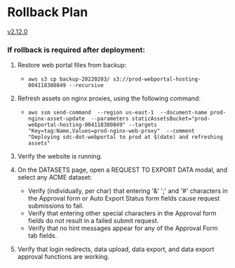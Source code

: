 # Rollback Plan

[v2.12.0](https://github.com/USDOT-SDC/sdc-dot-webportal/tree/2.12.0)


### If rollback is required after deployment:

1. Restore web portal files from backup:
   - `aws s3 cp backup-20220203/ s3://prod-webportal-hosting-004118380849 --recursive`


2. Refresh assets on nginx proxies, using the following command:
   - `aws ssm send-command 
   --region us-east-1 
   --document-name prod-nginx-asset-update 
   --parameters staticAssetsBucket="prod-webportal-hosting-004118380849" --targets "Key=tag:Name,Values=prod-nginx-web-proxy" 
   --comment "Deploying sdc-dot-webportal to prod at $(date) and refreshing assets"`

3. Verify the website is running.


4. On the DATASETS page, open a REQUEST TO EXPORT DATA modal, and select any ACME dataset:
   - Verify (individually, per char) that entering '&' ';' and '#' characters in the Approval form or Auto Export Status form fields cause request submissions to fail.
   - Verify that entering other special characters in the Approval form fields do not result in a failed submit request.
   - Verify that no hint messages appear for any of the Approval Form tab fields.


5. Verify that login redirects, data upload, data export, and data export approval functions are working.